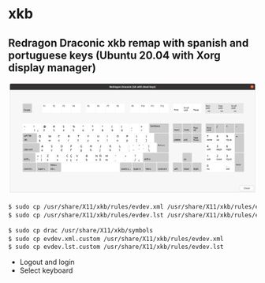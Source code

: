 # xkb

## Redragon Draconic xkb remap with spanish and portuguese keys (Ubuntu 20.04 with Xorg display manager)

![Keyboard Layout](keyboard_layout.png)

```bash
$ sudo cp /usr/share/X11/xkb/rules/evdev.xml /usr/share/X11/xkb/rules/evdev.xml.bak
$ sudo cp /usr/share/X11/xkb/rules/evdev.lst /usr/share/X11/xkb/rules/evdev.lst.bak
```

```bash
$ sudo cp drac /usr/share/X11/xkb/symbols
$ sudo cp evdev.xml.custom /usr/share/X11/xkb/rules/evdev.xml
$ sudo cp evdev.lst.custom /usr/share/X11/xkb/rules/evdev.lst
```

- Logout and login
- Select keyboard
